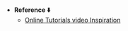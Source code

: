 - **Reference ⬇️**
  - [Online Tutorials video Inspiration](https://youtu.be/mqNkVOMyYbk?si=17bkrlOqse1H2d3h)
